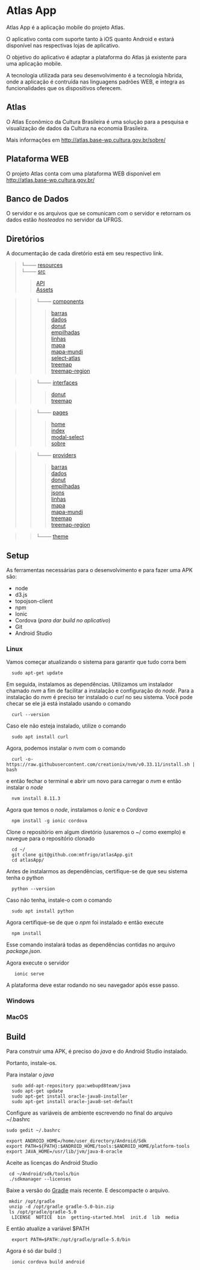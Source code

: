 # Atlas App

Atlas App é a aplicação mobile do projeto Atlas.

O aplicativo conta com suporte tanto à iOS quanto Android e estará disponível nas respectivas lojas de aplicativo.

O objetivo do aplicativo é adaptar a plataforma do Atlas já existente para uma aplicação mobile.

A tecnologia utilizada para seu desenvolvimento é a tecnologia híbrida, onde a aplicação é contruída nas linguagens padrões WEB, e integra as funcionalidades que os dispositivos oferecem.

## Atlas 

O Atlas Econômico da Cultura Brasileira é uma solução para a pesquisa e visualização de dados da Cultura na economia Brasileira.

Mais informações em http://atlas.base-wp.cultura.gov.br/sobre/

## Plataforma WEB

O projeto Atlas conta com uma plataforma WEB disponível em http://atlas.base-wp.cultura.gov.br/

## Banco de Dados

O servidor e os arquivos que se comunicam com o servidor e retornam os dados estão *hosteados* no servidor da UFRGS.

## Diretórios

A documentação de cada diretório está em seu respectivo link. 


   
>└─── [resources](https://github.com/mtfrigo/atlasApp/tree/master/resources)   
>└─── [src](https://github.com/mtfrigo/atlasApp/tree/master/src)  
>>    [API](https://github.com/mtfrigo/atlasApp/tree/master/src/api)  
>>[Assets](https://github.com/mtfrigo/atlasApp/tree/master/src/assets)  
  
>>└─── [components](https://github.com/mtfrigo/atlasApp/tree/master/src/components)  
>>> [barras](https://github.com/mtfrigo/atlasApp/tree/master/src/components/barras)  
>>> [dados](https://github.com/mtfrigo/atlasApp/tree/master/src/components/dados)  
>>> [donut](https://github.com/mtfrigo/atlasApp/tree/master/src/components/donut)  
>>> [empilhadas](https://github.com/mtfrigo/atlasApp/tree/master/src/components/empilhadas)  
>>> [linhas](https://github.com/mtfrigo/atlasApp/tree/master/src/components/linhas)  
>>> [mapa](https://github.com/mtfrigo/atlasApp/tree/master/src/components/mapa)  
>>> [mapa-mundi](https://github.com/mtfrigo/atlasApp/tree/master/src/components/mapa-mundi)  
>>> [select-atlas](https://github.com/mtfrigo/atlasApp/tree/master/src/components/select-atlas)  
>>> [treemap](https://github.com/mtfrigo/atlasApp/tree/master/src/components/treemap)  
>>> [treemap-region](https://github.com/mtfrigo/atlasApp/tree/master/src/components/treemap-region)  


>>└─── [interfaces](https://github.com/mtfrigo/atlasApp/tree/master/src/interfaces)  
>>>[donut](https://github.com/mtfrigo/atlasApp/tree/master/src/interfaces/donut)  
>>>[treemap](https://github.com/mtfrigo/atlasApp/tree/master/src/interfaces/treemap)  


>>└─── [pages](https://github.com/mtfrigo/atlasApp/tree/master/src/pages)  
>>>[home](https://github.com/mtfrigo/atlasApp/tree/master/src/pages/home)  
>>>[index](https://github.com/mtfrigo/atlasApp/tree/master/src/pages/index)  
>>>[modal-select](https://github.com/mtfrigo/atlasApp/tree/master/src/pages/modal-select)  
>>>[sobre](https://github.com/mtfrigo/atlasApp/tree/master/src/pages/sobre)  


>>└─── [providers](https://github.com/mtfrigo/atlasApp/tree/master/src/providers)  
>>>[barras](https://github.com/mtfrigo/atlasApp/tree/master/src/providers/barras)  
>>>[dados](https://github.com/mtfrigo/atlasApp/tree/master/src/providers/dados)  
>>>[donut](https://github.com/mtfrigo/atlasApp/tree/master/src/providers/donut)  
>>>[empilhadas](https://github.com/mtfrigo/atlasApp/tree/master/src/providers/empilhadas)  
>>>[jsons](https://github.com/mtfrigo/atlasApp/tree/master/src/providers/jsons)  
>>>[linhas](https://github.com/mtfrigo/atlasApp/tree/master/src/providers/linhas)  
>>>[mapa](https://github.com/mtfrigo/atlasApp/tree/master/src/providers/mapa)  
>>>[mapa-mundi](https://github.com/mtfrigo/atlasApp/tree/master/src/providers/mapa-mundi)  
>>>[treemap](https://github.com/mtfrigo/atlasApp/tree/master/src/providers/treemap)  
>>>[treemap-region](https://github.com/mtfrigo/atlasApp/tree/master/src/providers/treemap-region)  


>>└─── [theme](https://github.com/mtfrigo/atlasApp/tree/master/src/theme)  


## Setup

As ferramentas necessárias para o desenvolvimento e para fazer uma APK são:

* node
* d3.js
* topojson-client
* npm
* Ionic
* Cordova (*para dar build no aplicativo*)
* Git
* Android Studio

### Linux

Vamos começar atualizando o sistema para garantir que tudo corra bem
```
  sudo apt-get update
```
Em seguida, instalamos as dependências. Utilizamos um instalador chamado *nvm* a fim de facilitar a instalação e configuração do *node*.
Para a instalação do *nvm* é preciso ter instalado o *curl* no seu sistema. Você pode checar se ele já está instalado usando o comando
```
  curl --version
```
Caso ele não esteja instalado, utilize o comando 
```
  sudo apt install curl
```
Agora, podemos instalar o *nvm* com o comando
```
  curl -o- https://raw.githubusercontent.com/creationix/nvm/v0.33.11/install.sh | bash
```
e então fechar o terminal e abrir um novo para carregar o *nvm* e então instalar o *node*
```
  nvm install 8.11.3
```
Agora que temos o *node*, instalamos o *Ionic* e o *Cordova*
```
  npm install -g ionic cordova
```
Clone o repositório em algum diretório (usaremos o ~/ como exemplo) e navegue para o repositório clonado
```
  cd ~/
  git clone git@github.com:mtfrigo/atlasApp.git
  cd atlasApp/
```
Antes de instalarmos as dependências, certifique-se de que seu sistema tenha o python
```
  python --version
```
Caso não tenha, instale-o com o comando
```
  sudo apt install python
```
Agora certifique-se de que o *npm* foi instalado e então execute
```
  npm install
```
Esse comando instalará todas as dependências contidas no arquivo *package.json*.

Agora execute o servidor
```
   ionic serve 
```
A plataforma deve estar rodando no seu navegador após esse passo.

### Windows


### MacOS


## Build

Para construir uma APK, é preciso do *java* e do Android Studio instalado.

Portanto, instale-os.

Para instalar o *java*
```
  sudo add-apt-repository ppa:webupd8team/java
  sudo apt-get update
  sudo apt-get install oracle-java8-installer
  sudo apt-get install oracle-java8-set-default
```

Configure as variáveis de ambiente escrevendo no final do arquivo ~/.bashrc

```
sudo gedit ~/.bashrc

export ANDROID_HOME=/home/user_directory/Android/Sdk
export PATH=${PATH}:$ANDROID_HOME/tools:$ANDROID_HOME/platform-tools
export JAVA_HOME=/usr/lib/jvm/java-8-oracle
```

Aceite as licenças do Android Studio
```
 cd ~/Android/sdk/tools/bin
 ./sdkmanager --licenses
```

Baixe a versão do [Gradle](https://gradle.org/releases) mais recente. E descompacte o arquivo.
```
 mkdir /opt/gradle
 unzip -d /opt/gradle gradle-5.0-bin.zip
 ls /opt/gradle/gradle-5.0
  LICENSE  NOTICE  bin  getting-started.html  init.d  lib  media
```
E então atualize a variável $PATH
```
  export PATH=$PATH:/opt/gradle/gradle-5.0/bin
```

Agora é só dar build :)
```
  ionic cordova build android
```
